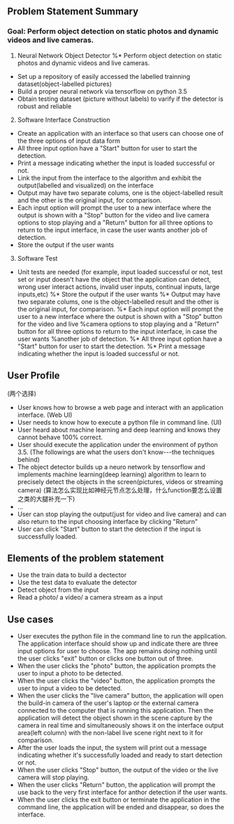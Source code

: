 
## Problem Statement Summary
### Goal: Perform object detection on static photos and dynamic videos and live cameras.
1. Neural Network Object Detector
%* Perform object detection on static photos and dynamic videos and live cameras.
* Set up a repository of easily accessed the labelled trainning dataset(object-labelled pictures)
* Build a proper neural network via tensorflow on python 3.5
* Obtain testing dataset (picture without labels) to varify if the detector is robust and reliable
2. Software Interface Construction
* Create an application with an interface so that users can choose one of the three options of input data form
* All three input option have a "Start" button for user to start the detection.
* Print a message indicating whether the input is loaded successful or not.
* Link the input from the interface to the algorithm and exhibit the output(labelled and visualized) on the interface
* Output may have two separate colums, one is the object-labelled result and the other is the original input, for comparison.
* Each input option will prompt the user to a new interface where the output is shown with a "Stop" button for the video and live camera options to stop playing and a "Return" button for all three options to return to the input interface, in case the user wants another job of detection. 
* Store the output if the user wants
3. Software Test
* Unit tests are needed (for example, input loaded successful or not, test set or input doesn't have the object that the application can detect, wrong user interact actions, invalid user inputs, continual inputs, large inputs,etc)
%* Store the output if the user wants
%* Output may have two separate colums, one is the object-labelled result and the other is the original input, for comparison.
%* Each input option will prompt the user to a new interface where the output is shown with a "Stop" button for the video and live %camera options to stop playing and a "Return" button for all three options to return to the input interface, in case the user wants %another job of detection. 
%* All three input option have a "Start" button for user to start the detection.
%* Print a message indicating whether the input is loaded successful or not.

## User Profile
 (两个选择)
*  User knows how to browse a web page and interact with an application interface. (Web UI)
*  User needs to know how to execute a python file in command line. (UI)
*  User heard about machine learning and deep learning and knows they cannot behave 100% correct.
*  User should execute the application under the environment of python 3.5.
 (The followings are what the users don't know---the techniques behind)
*  The object detector builds up a neuro network by tensorflow and implements machine learning(deep learning) algorithm to learn to precisely detect the objects in the screen(pictures, videos or streaming camera)
(算法怎么实现比如神经元节点怎么处理，什么function要怎么设置之类的大腿补充一下)
*  ...
*  User can stop playing the output(just for video and live camera) and can also return to the input choosing interface by clicking "Return"
*  User can click "Start" button to start the detection if the input is successfully loaded.

## Elements of the problem statement
* Use the train data to build a dectector
* Use the test data to evaluate the detector
* Detect object from the input
* Read a photo/ a video/ a camera stream as a input

## Use cases
* User executes the python file in the command line to run the application. The application interface should show up and indicate there are three input options for user to choose.
 The app remains doing nothing until the user clicks "exit" button or  clicks one button out of three.
* When the user clicks the "photo" button, the application prompts the user to input a photo to be detected.
* When the user clicks the "video" button, the application prompts the user to input a video to be detected.
* When the user clicks the "live camera" button, the application will open the build-in camera of the user's laptop or the external camera connected to the computer that is running this application. Then the application will detect the object shown in the scene capture by the camera in real time and simultaneously shows it on the interface output area(left column) with the non-label live scene right next to it for comparison.
* After the user loads the input, the system will print out a message indicating whether it's successfully loaded and ready to start detection or not. 
* When the user clicks "Stop" button, the output of the video or the live camera will stop playing.
* When the user clicks "Return" button,  the application will prompt the use back to the very first interface for anthor detection if the user wants.
* When the user clicks the exit button or terminate the application in the command line, the application will be ended and disappear, so does the interface.

